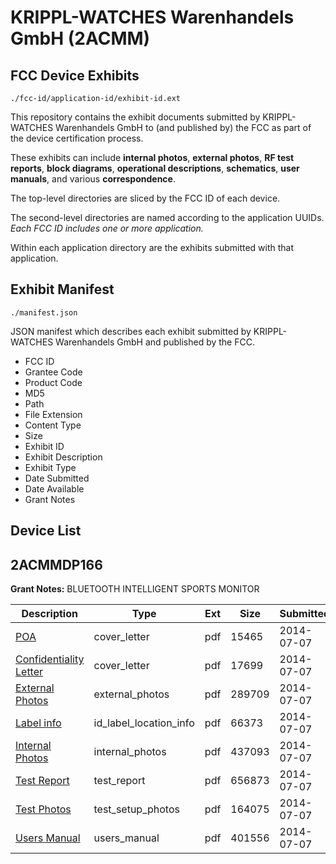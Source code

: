 # KRIPPL-WATCHES Warenhandels GmbH (2ACMM)
## FCC Device Exhibits

```
./fcc-id/application-id/exhibit-id.ext
```

This repository contains the exhibit documents submitted by KRIPPL-WATCHES Warenhandels GmbH to (and published by) the FCC as part of the device certification process.

These exhibits can include **internal photos**, **external photos**, **RF test reports**, **block diagrams**, **operational descriptions**, **schematics**, **user manuals**, and various **correspondence**.

The top-level directories are sliced by the FCC ID of each device.

The second-level directories are named according to the application UUIDs. *Each FCC ID includes one or more application.*

Within each application directory are the exhibits submitted with that application. 

## Exhibit Manifest

```
./manifest.json
```

JSON manifest which describes each exhibit submitted by KRIPPL-WATCHES Warenhandels GmbH and published by the FCC.

- FCC ID
- Grantee Code
- Product Code
- MD5
- Path
- File Extension
- Content Type
- Size
- Exhibit ID
- Exhibit Description
- Exhibit Type
- Date Submitted
- Date Available
- Grant Notes

## Device List
## 2ACMMDP166
**Grant Notes:** BLUETOOTH INTELLIGENT SPORTS MONITOR

| Description | Type | Ext | Size | Submitted | Available |
| ----------- | ---- | --- | ---- | --------- | --------- |
| [POA](2ACMMDP166/8406d4b782f2d215a2ad2fc4ec1f09f4/2317289.pdf) | cover_letter | pdf | 15465 | 2014-07-07 | 2014-07-07 |
| [Confidentiality Letter](2ACMMDP166/8406d4b782f2d215a2ad2fc4ec1f09f4/2317292.pdf) | cover_letter | pdf | 17699 | 2014-07-07 | 2014-07-07 |
| [External Photos](2ACMMDP166/8406d4b782f2d215a2ad2fc4ec1f09f4/2317290.pdf) | external_photos | pdf | 289709 | 2014-07-07 | 2014-07-07 |
| [Label info](2ACMMDP166/8406d4b782f2d215a2ad2fc4ec1f09f4/2317294.pdf) | id_label_location_info | pdf | 66373 | 2014-07-07 | 2014-07-07 |
| [Internal Photos](2ACMMDP166/8406d4b782f2d215a2ad2fc4ec1f09f4/2317293.pdf) | internal_photos | pdf | 437093 | 2014-07-07 | 2014-07-07 |
| [Test Report](2ACMMDP166/8406d4b782f2d215a2ad2fc4ec1f09f4/2317291.pdf) | test_report | pdf | 656873 | 2014-07-07 | 2014-07-07 |
| [Test Photos](2ACMMDP166/8406d4b782f2d215a2ad2fc4ec1f09f4/2317295.pdf) | test_setup_photos | pdf | 164075 | 2014-07-07 | 2014-07-07 |
| [Users Manual](2ACMMDP166/8406d4b782f2d215a2ad2fc4ec1f09f4/2317296.pdf) | users_manual | pdf | 401556 | 2014-07-07 | 2014-07-07 |
